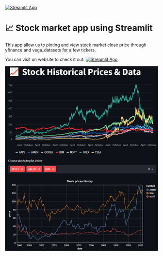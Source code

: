 [![Streamlit App](https://static.streamlit.io/badges/streamlit_badge_black_white.svg)](https://abrahantorres-stock-streamlit-appproject-streamlit-app-4yy84h.streamlitapp.com/)

# 📈 Stock market app using Streamlit

This app allow us to ploting and view stock market close price through yfinance and vega_datasets for a few tickers.

You can visit on website to check it out:  [![Streamlit App](https://static.streamlit.io/badges/streamlit_badge_black_white.svg)](https://abrahantorres-stock-streamlit-appproject-streamlit-app-4yy84h.streamlitapp.com/)


<img src="images/stock.png" alt="drawing" style="width:600px;"/>

